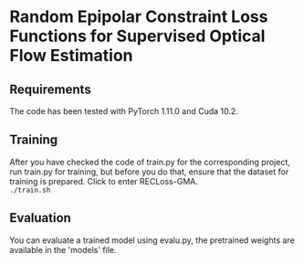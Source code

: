 # Random Epipolar Constraint Loss Functions for Supervised Optical Flow Estimation
## Requirements
The code has been tested with PyTorch 1.11.0 and Cuda 10.2.
## Training
After you have checked the code of train.py for the corresponding project, run train.py for training, but before you do that, ensure that the dataset for training is prepared.
Click to enter RECLoss-GMA. <br>
            ```./train.sh```
## Evaluation
You can evaluate a trained model using evalu.py, the pretrained weights are available in the 'models' file.
